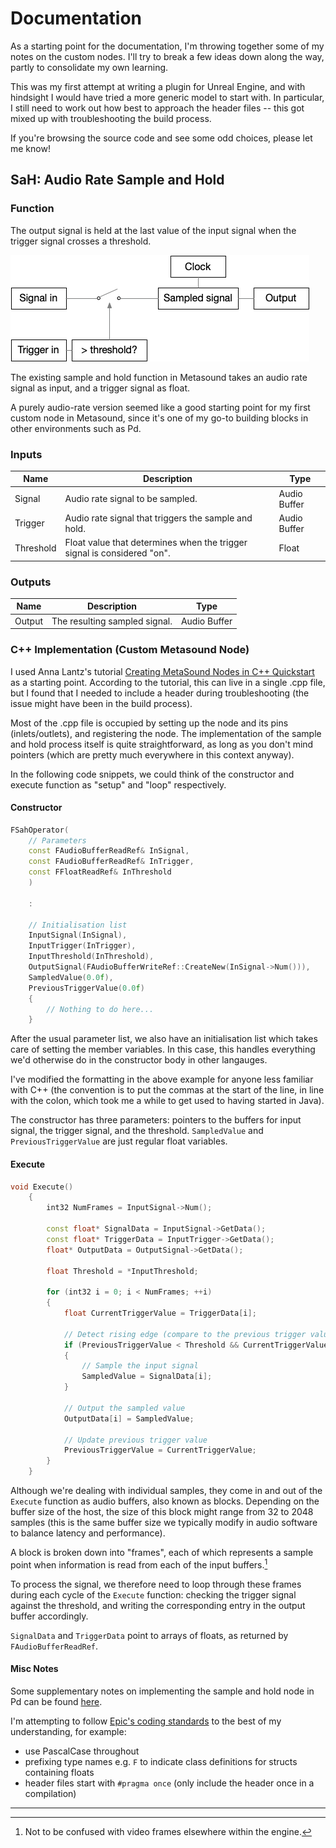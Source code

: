 # Documentation
As a starting point for the documentation, I'm throwing together some of my notes on the custom nodes.  I'll try to break a few ideas down along the way, partly to consolidate my own learning.

This was my first attempt at writing a plugin for Unreal Engine, and with hindsight I would have tried a more generic model to start with.
In particular, I still need to work out how best to approach the header files -- this got mixed up with troubleshooting the build process.

If you're browsing the source code and see some odd choices, please let me know!

## SaH: Audio Rate Sample and Hold

### Function
The output signal is held at the last value of the input signal when the trigger signal crosses a threshold.

![Signal flow of a sample and hold module](./SaH_flow.png)

The existing sample and hold function in Metasound takes an audio rate signal as input, and a trigger signal as float.

A purely audio-rate version seemed like a good starting point for my first custom node in Metasound, since it's one of my go-to building blocks in other environments such as Pd.

### Inputs

| Name       | Description                                             | Type |
|------------|---------------------------------------------------------|------|
| Signal     | Audio rate signal to be sampled.                        | Audio Buffer |
| Trigger    | Audio rate signal that triggers the sample and hold.    | Audio Buffer |
| Threshold  | Float value that determines when the trigger signal is considered "on". | Float |

### Outputs

| Name    | Description                          | Type |
|---------|--------------------------------------|------|
| Output  | The resulting sampled signal.        | Audio Buffer |

### C++ Implementation (Custom Metasound Node)

I used Anna Lantz's tutorial [Creating MetaSound Nodes in C++ Quickstart](https://dev.epicgames.com/community/learning/tutorials/ry7p/unreal-engine-creating-metasound-nodes-in-c-quickstart) as a starting point.
According to the tutorial, this can live in a single .cpp file, but I found that I needed to include a header during troubleshooting (the issue might have been in the build process).

Most of the .cpp file is occupied by setting up the node and its pins (inlets/outlets), and registering the node. 
The implementation of the sample and hold process itself is quite straightforward, as long as you don't mind pointers (which are pretty much everywhere in this context anyway).

In the following code snippets, we could think of the constructor and execute function as "setup" and "loop" respectively.

#### Constructor
```C++
FSahOperator(
    // Parameters
    const FAudioBufferReadRef& InSignal,
    const FAudioBufferReadRef& InTrigger,
    const FFloatReadRef& InThreshold
    )

    :
    
    // Initialisation list
    InputSignal(InSignal),
    InputTrigger(InTrigger),
    InputThreshold(InThreshold),
    OutputSignal(FAudioBufferWriteRef::CreateNew(InSignal->Num())),
    SampledValue(0.0f),
    PreviousTriggerValue(0.0f)
    {
        // Nothing to do here...
    }
```
After the usual parameter list, we also have an initialisation list which takes care of setting the member variables. In this case, this handles everything we'd otherwise do in the constructor body in other langauges.

I've modified the formatting in the above example for anyone less familiar with C++ (the convention is to put the commas at the start of the line, in line with the colon, which took me a while to get used to having started in Java).   

The constructor has three parameters: pointers to the buffers for input signal, the trigger signal, and the threshold. 
`SampledValue` and `PreviousTriggerValue` are just regular float variables.

#### Execute
```C++
void Execute()
    {
        int32 NumFrames = InputSignal->Num();

        const float* SignalData = InputSignal->GetData();
        const float* TriggerData = InputTrigger->GetData();
        float* OutputData = OutputSignal->GetData();

        float Threshold = *InputThreshold;

        for (int32 i = 0; i < NumFrames; ++i)
        {
            float CurrentTriggerValue = TriggerData[i];

            // Detect rising edge (compare to the previous trigger value)
            if (PreviousTriggerValue < Threshold && CurrentTriggerValue >= Threshold)
            {
                // Sample the input signal
                SampledValue = SignalData[i];
            }

            // Output the sampled value
            OutputData[i] = SampledValue;

            // Update previous trigger value
            PreviousTriggerValue = CurrentTriggerValue;
        }
    }
```

Although we're dealing with individual samples, they come in and out of the `Execute` function as audio buffers, also known as blocks. Depending on the buffer size of the host, the size of this block might range from 32 to 2048 samples (this is the same buffer size we typically modify in audio software to balance latency and performance).

A block is broken down into "frames", each of which represents a sample point when information is read from each of the input buffers.[^1]

To process the signal, we therefore need to loop through these frames during each cycle of the `Execute` function: checking the trigger signal against the threshold, and writing the corresponding entry in the output buffer accordingly.

`SignalData` and `TriggerData` point to arrays of floats, as returned by `FAudioBufferReadRef`.

#### Misc Notes
Some supplementary notes on implementing the sample and hold node in Pd can be found [here](./SaH_Pd.md).

I'm attempting to follow [Epic's coding standards](https://dev.epicgames.com/documentation/en-us/unreal-engine/epic-cplusplus-coding-standard-for-unreal-engine?application_version=5.4) to the best of my understanding, for example:
- use PascalCase throughout
- prefixing type names e.g. `F` to indicate class definitions for structs containing floats
- header files start with `#pragma once` (only include the header once in a compilation)

---

[^1]: Not to be confused with video frames elsewhere within the engine.
